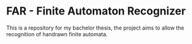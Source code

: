 # FAR - Finite Automaton Recognizer
This is a repository for my bachelor thesis, the project aims to allow the recognition of handrawn finite automata.
